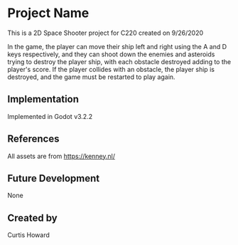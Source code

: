 # Project Name
This is a 2D Space Shooter project for C220 created on 9/26/2020

In the game, the player can move their ship left and right using the A and D keys respectively, and they can shoot down the enemies and asteroids trying to destroy the player ship, with each obstacle destroyed adding to the player's score. If the player collides with an obstacle, the player ship is destroyed, and the game must be restarted to play again.

## Implementation
Implemented in Godot v3.2.2

## References
All assets are from https://kenney.nl/

## Future Development
None

## Created by
Curtis Howard
